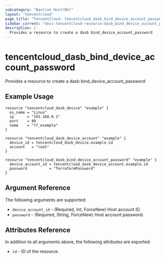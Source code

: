```yaml
---
subcategory: "Bastion Host(BH)"
layout: "tencentcloud"
page_title: "TencentCloud: tencentcloud_dasb_bind_device_account_password"
sidebar_current: "docs-tencentcloud-resource-dasb_bind_device_account_password"
description: |-
  Provides a resource to create a dasb bind_device_account_password
---
```


# tencentcloud_dasb_bind_device_account_password

Provides a resource to create a dasb bind_device_account_password

## Example Usage

```hcl
resource "tencentcloud_dasb_device" "example" {
  os_name = "Linux"
  ip      = "192.168.0.1"
  port    = 80
  name    = "tf_example"
}

resource "tencentcloud_dasb_device_account" "example" {
  device_id = tencentcloud_dasb_device.example.id
  account   = "root"
}

resource "tencentcloud_dasb_bind_device_account_password" "example" {
  device_account_id = tencentcloud_dasb_device_account.example.id
  password          = "TerraformPassword"
}
```

## Argument Reference

The following arguments are supported:

* `device_account_id` - (Required, Int, ForceNew) Host account ID.
* `password` - (Required, String, ForceNew) Host account password.

## Attributes Reference

In addition to all arguments above, the following attributes are exported:

* `id` - ID of the resource.




